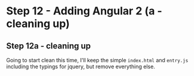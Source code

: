 # Step 12 - Adding Angular 2 (a - cleaning up)

## Step 12a - cleaning up

Going to start clean this time, I'll keep the simple `index.html`
and `entry.js` including the typings for jquery, but remove
everything else.
